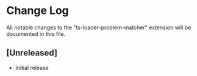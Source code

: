 # Change Log
All notable changes to the "ts-loader-problem-matcher" extension will be documented in this file.

## [Unreleased]
- Initial release